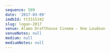 ```yaml
---
sequence: 589
date: '2017-03-09'
imdbId: tt3315342
slug: logan-2017
venue: Alamo Drafthouse Cinema - One Loudoun
venueNotes: null
medium: null
mediumNotes: null
---
```


